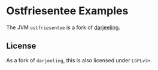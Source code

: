 # Ostfriesentee Examples

The JVM `ostfriesentee` is a fork of [darjeeling](http://darjeeling.sourceforge.net).

## License

As a fork of `darjeeling`, this is also licensed under `LGPLv3+`.
